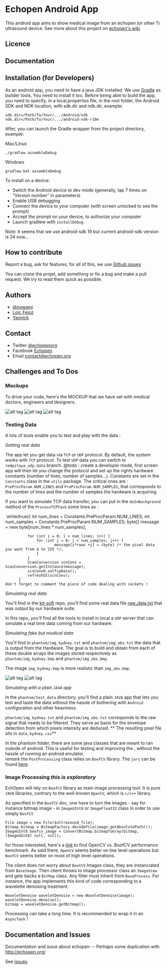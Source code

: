 # Echopen Android App

This android app aims to show medical image from an echopen (or other ?)
ultrasound device. See more about this project on [echopen's
wiki](http://echopen.org)


## Licence


## Documentation


## Installation (for Developers)

As an android app, you need to have a java JDK installed.
We use [Gradle](http://gradle.org/) as builder tools. You need to install it
too.
Before being able to build the app, you need to specify, in a local.properties file, in the root folder, the Android SDK and NDK location, with sdk.dir and ndk.dir, example:

	sdk.dir=/Path/To/Your/.../Android/sdk
	ndk.dir=/Path/To/Your/.../android-ndk-r10e

After, you can launch the Gradle wrapper from the project directory, example:

Mac/Linux
	
	./gradlew assembleDebug
	
Windows

	gradlew.bat assembleDebug
	

To install on a device:

* Switch the Android device to dev mode (generally, tap 7 times on "Version number" in parameters)
* Enable USB debugging
* Connect the device to your computer (with screen unlocked to see the prompt)
* Accept the prompt on your device, to authorize your computer
* Launch gradlew with `installDebug`

Note: It seems that we use android-sdk 19 but current android-sdk version is 24
    now...

## How to contribute

Report a bug, ask for features, for all of this, we use [Github issues](https://github.com/echopen/android-app/issues)

You can clone the projet, add something or fix a bug and make a pull request. We
try to read them quick as possible.

## Authors

* [@nowami](http://github.com/benchoufi)
* [Loïc Fejoz](http://github.com/loic-fejoz)
* [Yannick](http://github.com/yaf)

## Contact

* Twitter [@echopenorg](http://twitter.com/echopenorg)
* Facebook [Echopen](https://www.facebook.com/groups/599174686826294/)
* Email [contact@echopen.org](mailto:contact@echopen.org)


## Challenges and To Dos

### Mockups 
  To drive your code, here's the MOCKUP that we have set with medical doctors, engineers and designers.  

  ![alt tag](http://echopen.org/images/a/ab/Echopen_MockUp_1.png)
  ![alt tag](http://echopen.org/images/0/07/Echopen_MockUp_1.2.png)
  ![alt tag](http://echopen.org/images/e/e2/Echopen_MockUp_1_2.png)

### Testing Data

  A lots of tools enable you to test and play with the data : 
  
  
  *Getting real data*
  
  The app let you get data via `TCP` or `UDP` protocol. By default, the system works with `TCP` protocol. To test `UDP` data you can switch to `redpitaya_udp_data` branch. 
  @todo : create a developer mode, first screen app will then let you change the protocol and set up the rights hardware constants (number of lines, number of samples...).
  Constants are set in the `Constants` class in the `utils` package. The critical ones are : `PreProcParam.NUM_LINES` and `PreProcParam.NUM_SAMPLES`, that corresponds to the number of lines and the number of samples the hardware is acquiring.
  
  If you want to simulate TCP data transfer, you can put in the `doInBackground` method of the `ProcessTCPTask` some lines as : 
  
  `while(true){
	          int num_lines = Constants.PreProcParam.NUM_LINES;
			  int num_samples = Constants.PreProcParam.NUM_SAMPLES;
              byte[] message = new byte[num_lines * num_samples];
              
			  for (int i = 0; i < num_lines; i++) {
                  for (int j = 0; j < num_samples; j++) {
                          message[i*rows +j] = (byte) /* the pixel data you want from à to 255 */;
                  }
              }
              ScanConversion scnConv = ScanConversion.getInstance(message);
              scnConv0.setTcpData();
              refreshUI(scnConv);
          }` 
	don't forget to comment the piece of code dealing with sockets ! 	  
  
  *Simulating real data*
  
  You'll find in the [kit-soft](https://github.com/echopen/kit-soft/) repo, you'll find some real data file [raw_data.txt](https://github.com/echopen/kit-soft/tree/master/data) that was output by our hardware suite.
  
  In this repo, you'll find all the tools to install in local a `UDP` server that can simulate a real time data coming from our hardware.    
  
  *Simulating fake but medical data*

  You'll find in `phantom/img_kydney.txt` and `phantom/img_obs.txt` the data that is output from the Hardware. The goal is to build and obtain from each of these double arrays the images stored respectively as `phantom/img_kydney.bmp` and `phantom/img_obs.bmp`.

  The image `img_kydney.bmp` is more realistic than `img_obs.bmp`.

  ![alt tag](http://echopen.org/images/e/e1/Image_kydney.png)
  ![alt tag](http://echopen.org/images/0/0a/Image_obs.png)
    
   *Simulating with a plain `JAVA` app*
   
   In the `phantom/test_data` directory, you'll find a plain `JAVA` app that lets you test and taste the data without the hassle of bothering with `Android` configuration and other heaviness. 


  `phantom/img_kydney.txt` and `phantom/img_obs.txt` corresponds to the raw signal that needs to be filtered. They serve as basis for the envelope detection from which pixels intensity are deduced. ** The resulting pixel file sits in `data_kydney.csv`**

   In the phantom folder, there are some java classes that are meant to ran outside of android. This is useful for testing and improving the , without the hassle of running an android emulator.  
   *remark* the `PostProcessing` class relies on `BoofCV` library. The `jars` can be found [here](http://sourceforge.net/projects/boofcv/?source=typ_redirect). 



### Image Processing *this is exploratory*

  EchOpen will rely on `BoofCV` library as main image processing tool. It is pure `JAVA` libraries, contrary to the well-known `OpenCV`, which is `c/c++` library. 

  As specified in the `BoofCV` doc, one have to turn the images - say for instance bitmap image - in `ImageUInt8` or `ImageFloat32` class in order to use simply `BoofCV`

  ```
  File image = new File($ultrasound_file);
  Bitmap bitmap = BitmapFactory.decodeFile(image.getAbsolutePath());
  ImageUInt8 boofcv_image = ConvertBitmap.bitmapToGray(bitmap, (ImageUInt8) null, null);
  ```

  for those interested, here's a [link](http://boofcv.org/index.php?title=Performance:OpenCV:BoofCV) to find OpenCV vs. BoofCV performance benchmark. As said there, `OpenCV` seems better on low level operations but `BoofCV` seems better on most of high level operations. 

  The client does not worry about `BootCV` Images class, they are instanciated from `BaseImage`. Then client throws to image processor class an `ImageView` and gets backs a `BitMap` class. Any filter must inherit from `BaseProcess`. For instance, the app implements this kind of code corresponding to a wavelette denoising treatment. 

  ```
  WaveletDenoise waveletDenoise = new WaveletDenoise(image);
  waveletDenoise.denoise();
  bitmap = waveletDenoise.getBitmap();
  ```

  Processing can take a long time. It is recommended to wrap it in an `AsyncTask` !  
  
## Documentation and Issues

  Documentation and issue about echopen -- Perhaps some duplication with http://echopen.org/

  See [issues](https://github.com/echopenorg/project/issues)



